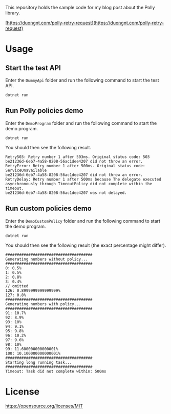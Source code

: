 This repository holds the sample code for my blog post about the Polly library.

[https://duongnt.com/polly-retry-request](https://duongnt.com/polly-retry-request)

# Usage

## Start the test API

Enter the `DummyApi` folder and run the following command to start the test API.
```
dotnet run
```

## Run Polly policies demo

Enter the `DemoProgram` folder and run the following command to start the demo program.
```
dotnet run
```

You should then see the following result.
```
Retry503: Retry number 1 after 503ms. Original status code: 503
be21236d-6eb7-4a58-8208-56ac1dee4207 did not throw an error.
RetryError: Retry number 1 after 500ms. Original status code: ServiceUnavailable
be21236d-6eb7-4a58-8208-56ac1dee4207 did not throw an error.
RetryDelay: Retry number 1 after 500ms because The delegate executed asynchronously through TimeoutPolicy did not complete within the timeout.
be21236d-6eb7-4a58-8208-56ac1dee4207 was not delayed.
```

## Run custom policies demo

Enter the `DemoCustomPolicy` folder and run the following command to start the demo program.
```
dotnet run
```

You should then see the following result (the exact percentage might differ).
```
######################################
Generating numbers without policy...
######################################
0: 0.5%
1: 0.5%
2: 0.8%
3: 0.4%
// omitted
126: 0.8999999999999999%
127: 0.8%
######################################
Generating numbers with policy...
######################################
91: 10.7%
92: 8.9%
93: 10%
94: 9.1%
95: 9.8%
96: 10.2%
97: 9.6%
98: 10%
99: 11.600000000000001%
100: 10.100000000000001%
######################################
Starting long running task...
######################################
Timeout: Task did not complete within: 500ms
```

# License

https://opensource.org/licenses/MIT
